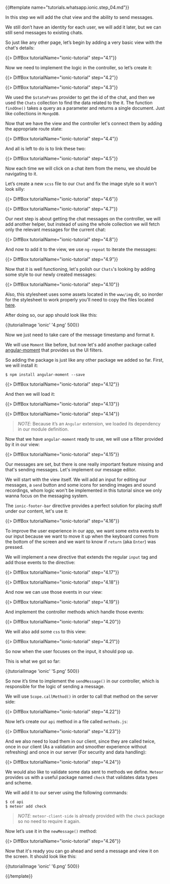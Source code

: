 {{#template name="tutorials.whatsapp.ionic.step_04.md"}}

In this step we will add the chat view and the ability to send messages.

We still don’t have an identity for each user, we will add it later, but we can still send messages to existing chats.

So just like any other page, let’s begin by adding a very basic view with the chat's details:

{{> DiffBox tutorialName="ionic-tutorial" step="4.1"}}

Now we need to implement the logic in the controller, so let’s create it:

{{> DiffBox tutorialName="ionic-tutorial" step="4.2"}}

{{> DiffBox tutorialName="ionic-tutorial" step="4.3"}}

We used the `$statePrams` provider to get the id of the chat, and then we used the `Chats` collection to find the data related to the it. The function `findOne()` takes a query as a parameter and returns a single document. Just like collections in `MongoDB`.

Now that we have the view and the controller let's connect them by adding the appropriate route state:

{{> DiffBox tutorialName="ionic-tutorial" step="4.4"}}

And all is left to do is to link these two:

{{> DiffBox tutorialName="ionic-tutorial" step="4.5"}}

Now each time we will click on a chat item from the menu, we should be navigating to it.

Let’s create a new `scss` file to our `Chat` and fix the image style so it won't look silly:

{{> DiffBox tutorialName="ionic-tutorial" step="4.6"}}

{{> DiffBox tutorialName="ionic-tutorial" step="4.7"}}

Our next step is about getting the chat messages on the controller, we will add another helper, but instead of using the whole collection we will fetch only the relevant messages for the current chat:

{{> DiffBox tutorialName="ionic-tutorial" step="4.8"}}

And now to add it to the view, we use `ng-repeat` to iterate the messages:

{{> DiffBox tutorialName="ionic-tutorial" step="4.9"}}

Now that it is well functioning, let's polish our `Chats`'s looking by adding some style to our newly created messages:

{{> DiffBox tutorialName="ionic-tutorial" step="4.10"}}

Also, this stylesheet uses some assets located in the `www/img` dir, so inorder for the stylesheet to work properly you'll need to copy the files located [here](https://github.com/DAB0mB/ionic-meteor-whatsapp/tree/master/www/img).

After doing so, our app should look like this:

{{tutorialImage 'ionic' '4.png' 500}}

Now we just need to take care of the message timestamp and format it.

We will use `Moment` like before, but now let's add another package called [angular-moment](https://github.com/urish/angular-moment) that provides us the UI filters.

So adding the package is just like any other package we added so far. First, we will install it:

    $ npm install angular-moment --save

{{> DiffBox tutorialName="ionic-tutorial" step="4.12"}}

And then we will load it:

{{> DiffBox tutorialName="ionic-tutorial" step="4.13"}}

{{> DiffBox tutorialName="ionic-tutorial" step="4.14"}}

> *NOTE*: Because it’s an `Angular` extension, we loaded its dependency in our module definition.

Now that we have `angular-moment` ready to use, we will use a filter provided by it in our view:

{{> DiffBox tutorialName="ionic-tutorial" step="4.15"}}

Our messages are set, but there is one really important feature missing and that's sending messages. Let's implement our message editor.

We will start with the view itself. We will add an input for editing our messages, a `send` button and some icons for sending images and sound recordings, whom logic won't be implemented in this tutorial since we only wanna focus on the messaging system.

The `ionic-footer-bar` directive provides a perfect solution for placing stuff under our content, let's use it:

{{> DiffBox tutorialName="ionic-tutorial" step="4.16"}}

To improve the user experience in our app, we want some extra events to our input because we want to move it up when the keyboard comes from the bottom of the screen and we want to know if `return` (aka `Enter`) was pressed.

We will implement a new directive that extends the regular `input` tag and add those events to the directive:

{{> DiffBox tutorialName="ionic-tutorial" step="4.17"}}

{{> DiffBox tutorialName="ionic-tutorial" step="4.18"}}

And now we can use those events in our view:

{{> DiffBox tutorialName="ionic-tutorial" step="4.19"}}

And implement the controller methods which handle those events:

{{> DiffBox tutorialName="ionic-tutorial" step="4.20"}}

We will also add some `css` to this view:

{{> DiffBox tutorialName="ionic-tutorial" step="4.21"}}

So now when the user focuses on the input, it should pop up.

This is what we got so far:

{{tutorialImage 'ionic' '5.png' 500}}

So now it’s time to implement the `sendMessage()` in our controller, which is responsible for the logic of sending a message.

We will use `Scope.callMethod()` in order to call that method on the server side:

{{> DiffBox tutorialName="ionic-tutorial" step="4.22"}}

Now let’s create our `api` method in a file called `methods.js`:

{{> DiffBox tutorialName="ionic-tutorial" step="4.23"}}

And we also need to load them in our client, since they are called twice, once in our client (As a validation and smoother experience without refreshing) and once in our server (For security and data handling):

{{> DiffBox tutorialName="ionic-tutorial" step="4.24"}}

We would also like to validate some data sent to methods we define. `Meteor` provides us with a useful package named `check` that validates data types and scheme.

We will add it to our server using the following commands:

    $ cd api
    $ meteor add check

> *NOTE*: `meteor-client-side` is already provided with the `check` package so no need to require it again.

Now let’s use it in the `newMessage()` method:

{{> DiffBox tutorialName="ionic-tutorial" step="4.26"}}

Now that it's ready you can go ahead and send a message and view it on the screen. It should look like this:

{{tutorialImage 'ionic' '6.png' 500}}

{{/template}}
